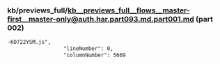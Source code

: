 ### kb/previews_full/kb__previews_full__flows__master-first__master-only@auth.har.part093.md.part001.md (part 002)

```md
-KO722YSM.js",
                  "lineNumber": 0,
                  "columnNumber": 5669
   
```

```
